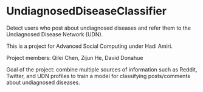 # UndiagnosedDiseaseClassifier
Detect users who post about undiagnosed diseases and refer them to the Undiagnosed Disease Network (UDN).

This is a project for Advanced Social Computing under Hadi Amiri.

Project members: Qilei Chen, Zijun He, David Donahue

Goal of the project: combine multiple sources of information such as Reddit, Twitter, and UDN profiles to train a model
for classifying posts/comments about undiagnosed diseases.
